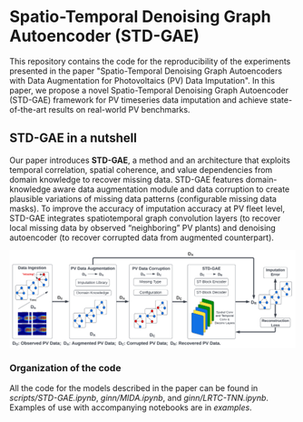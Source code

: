 # Spatio-Temporal Denoising Graph Autoencoder (STD-GAE)

This repository contains the code for the reproducibility of the experiments presented in the paper "Spatio-Temporal Denoising Graph Autoencoders with Data Augmentation for Photovoltaics (PV) Data Imputation". In this paper, we propose a novel Spatio-Temporal Denoising Graph Autoencoder (STD-GAE) framework for PV timeseries data imputation and achieve state-of-the-art results on real-world PV benchmarks.


<h2 align=Left>STD-GAE in a nutshell</h2>

Our paper introduces __STD-GAE__, a method and an architecture that exploits temporal correlation, spatial coherence, and value dependencies from domain knowledge to recover missing data. STD-GAE features domain-knowledge aware data augmentation module and data corruption to create plausible variations of missing data patterns (configurable missing data masks). To improve the accuracy of imputation accuracy at PV fleet level, STD-GAE integrates spatiotemporal graph convolution layers (to recover local missing data by observed “neighboring” PV plants) and denoising autoencoder (to recover corrupted data from augmented counterpart).

<img src="./STD-GAE.png" alt="Logo"/>

### Organization of the code

All the code for the models described in the paper can be found in *scripts/STD-GAE.ipynb*, *ginn/MIDA.ipynb*, and *ginn/LRTC-TNN.ipynb*. Examples of use with accompanying notebooks are in *examples*.


